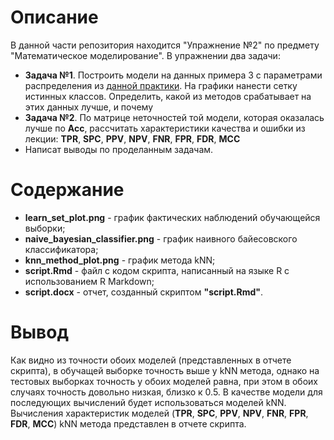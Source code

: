 # **Описание**

В данной части репозитория находится "Упражнение №2" по предмету "Математическое моделирование". В упражнении два задачи:
*   **Задача №1**. Построить модели на данных примера 3 с параметрами распределения из [данной практики](https://rpubs.com/aksyuk/MM_Lab-02). На графики нанести сетку истинных классов. Определить, какой из методов срабатывает на этих данных лучше, и почему
*   **Задача №2**. По матрице неточностей той модели, которая оказалась лучше по **Acc**, рассчитать характеристики качества и ошибки из лекции: **TPR**, **SPC**, **PPV**, **NPV**, **FNR**, **FPR**, **FDR**, **MCC**
*   Написат выводы по проделанным задачам.

# **Содержание**

-   **learn_set_plot.png** - график фактических наблюдений обучающейся выборки;
-   **naive_bayesian_classifier.png** - график наивного байесовского классификатора;
-   **knn_method_plot.png** - график метода kNN;
-   **script.Rmd** - файл с кодом скрипта, написанный на языке R с использованием R Markdown;
-   **script.docx** - отчет, созданный скриптом **"script.Rmd"**.

# **Вывод**

Как видно из точности обоих моделей (представленных в отчете скрипта), в обучащей выборке точность выше у kNN метода, однако на тестовых выборках точность у обоих моделей равна, при этом в обоих случаях точность довольно низкая, близко к 0.5. В качестве модели для последующих вычислений будет использоваться моделей kNN. Вычисления характеристик моделей (**TPR**, **SPC**, **PPV**, **NPV**, **FNR**, **FPR**, **FDR**, **MCC**) kNN метода представлен в отчете скрипта.